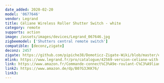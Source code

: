 ```yaml
---
date_added: 2020-02-20
model: '0677646'
vendor: Legrand
title: Céliane Wireless Roller Shutter Switch - white
category: remote
supports: action
image: /assets/images/devices/Legrand_067646.jpg
zigbeemodel: ['Shutters central remote switch']
compatible: [deconz,zigate]
deconz: 2457
zigate: https://github.com/pipiche38/Domoticz-Zigate-Wiki/blob/master/en-eng/Legrand-corner.md
mlink: https://www.legrand.fr/pro/catalogue/42569-version-celiane-with-netatmo/commande-sans-fil-pour-interrupteur-filaire-de-volet-roulant-connecte-celiane-with-netatmo-blanc
link: https://www.amazon.fr/Commande-connect%C3%A9e-roulant-C%C3%A9liane-Netatmo/dp/B07G3JKK76
link2: https://www.amazon.de/dp/B07G3JKK76/
link3: 
---
```

